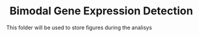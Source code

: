 # <center> Bimodal Gene Expression Detection</center>

This folder will be used to store figures during the analisys
